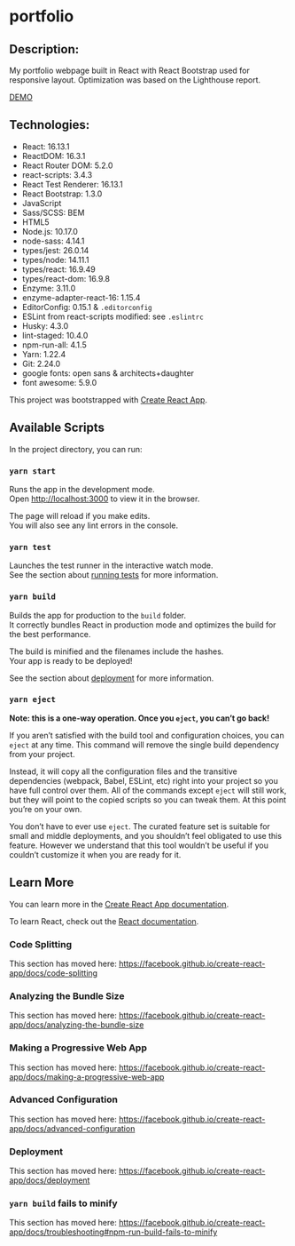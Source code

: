 # portfolio

## Description:
My portfolio webpage built in React with React Bootstrap used for responsive layout. Optimization was based on the Lighthouse report.

[DEMO]()

## Technologies:
- React: 16.13.1
- ReactDOM: 16.3.1
- React Router DOM: 5.2.0
- react-scripts: 3.4.3
- React Test Renderer: 16.13.1
- React Bootstrap: 1.3.0
- JavaScript
- Sass/SCSS: BEM
- HTML5
- Node.js: 10.17.0
- node-sass: 4.14.1
- types/jest: 26.0.14
- types/node: 14.11.1
- types/react: 16.9.49
- types/react-dom: 16.9.8
- Enzyme: 3.11.0
- enzyme-adapter-react-16: 1.15.4
- EditorConfig: 0.15.1 & `.editorconfig`
- ESLint from react-scripts modified: see `.eslintrc`
- Husky: 4.3.0
- lint-staged: 10.4.0
- npm-run-all: 4.1.5
- Yarn: 1.22.4
- Git: 2.24.0
- google fonts: open sans & architects+daughter
- font awesome: 5.9.0


This project was bootstrapped with [Create React App](https://github.com/facebook/create-react-app).

## Available Scripts

In the project directory, you can run:

### `yarn start`

Runs the app in the development mode.<br />
Open [http://localhost:3000](http://localhost:3000) to view it in the browser.

The page will reload if you make edits.<br />
You will also see any lint errors in the console.

### `yarn test`

Launches the test runner in the interactive watch mode.<br />
See the section about [running tests](https://facebook.github.io/create-react-app/docs/running-tests) for more information.

### `yarn build`

Builds the app for production to the `build` folder.<br />
It correctly bundles React in production mode and optimizes the build for the best performance.

The build is minified and the filenames include the hashes.<br />
Your app is ready to be deployed!

See the section about [deployment](https://facebook.github.io/create-react-app/docs/deployment) for more information.

### `yarn eject`

**Note: this is a one-way operation. Once you `eject`, you can’t go back!**

If you aren’t satisfied with the build tool and configuration choices, you can `eject` at any time. This command will remove the single build dependency from your project.

Instead, it will copy all the configuration files and the transitive dependencies (webpack, Babel, ESLint, etc) right into your project so you have full control over them. All of the commands except `eject` will still work, but they will point to the copied scripts so you can tweak them. At this point you’re on your own.

You don’t have to ever use `eject`. The curated feature set is suitable for small and middle deployments, and you shouldn’t feel obligated to use this feature. However we understand that this tool wouldn’t be useful if you couldn’t customize it when you are ready for it.

## Learn More

You can learn more in the [Create React App documentation](https://facebook.github.io/create-react-app/docs/getting-started).

To learn React, check out the [React documentation](https://reactjs.org/).

### Code Splitting

This section has moved here: https://facebook.github.io/create-react-app/docs/code-splitting

### Analyzing the Bundle Size

This section has moved here: https://facebook.github.io/create-react-app/docs/analyzing-the-bundle-size

### Making a Progressive Web App

This section has moved here: https://facebook.github.io/create-react-app/docs/making-a-progressive-web-app

### Advanced Configuration

This section has moved here: https://facebook.github.io/create-react-app/docs/advanced-configuration

### Deployment

This section has moved here: https://facebook.github.io/create-react-app/docs/deployment

### `yarn build` fails to minify

This section has moved here: https://facebook.github.io/create-react-app/docs/troubleshooting#npm-run-build-fails-to-minify
